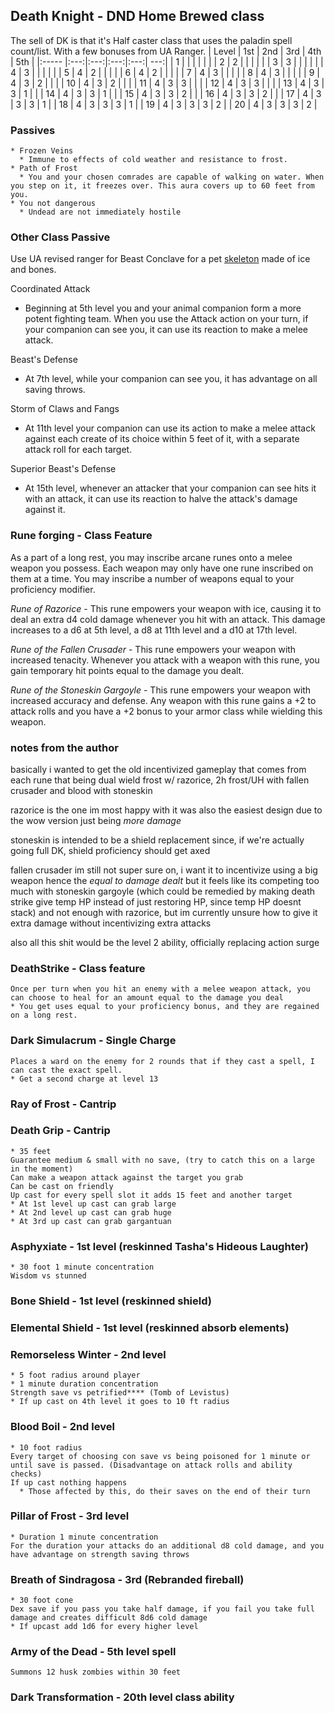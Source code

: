 ## Death Knight - DND Home Brewed class

The sell of DK is that it's Half caster class that uses the paladin spell count/list. With a few bonuses from UA Ranger.
| Level | 1st | 2nd | 3rd | 4th | 5th |
|:----- |:---:|:---:|:---:|:---:| ---:|
| 1     |     |     |     |     |     |
| 2     |  2  |     |     |     |     |
| 3     |  3  |     |     |     |     |
| 4     |  3  |     |     |     |     |
| 5     |  4  |  2  |     |     |     |
| 6     |  4  |  2  |     |     |     |
| 7     |  4  |  3  |     |     |     |
| 8     |  4  |  3  |     |     |     |
| 9     |  4  |  3  |  2  |     |     |
| 10    |  4  |  3  |  2  |     |     |
| 11    |  4  |  3  |  3  |     |     |
| 12    |  4  |  3  |  3  |     |     |
| 13    |  4  |  3  |  3  |  1  |     |
| 14    |  4  |  3  |  3  |  1  |     |
| 15    |  4  |  3  |  3  |  2  |     |
| 16    |  4  |  3  |  3  |  2  |     |
| 17    |  4  |  3  |  3  |  3  |   1 |
| 18    |  4  |  3  |  3  |  3  |   1 |
| 19    |  4  |  3  |  3  |  3  |   2 |
| 20    |  4  |  3  |  3  |  3  |   2 |

### Passives
    * Frozen Veins
      * Immune to effects of cold weather and resistance to frost.
    * Path of Frost
      * You and your chosen comrades are capable of walking on water. When you step on it, it freezes over. This aura covers up to 60 feet from you.
    * You not dangerous
      * Undead are not immediately hostile

### Other Class Passive
  Use UA revised ranger for Beast Conclave for a pet [skeleton](https://5e.tools/bestiary.html#skeleton_mm) made of ice and bones.
  
  Coordinated Attack
  * Beginning at 5th level you and your animal companion form a more potent fighting team. When you use the Attack action on your turn, if your companion can see you, it can use its reaction to make a melee attack.
  
  Beast's Defense
  * At 7th level, while your companion can see you, it has advantage on all saving throws.

  Storm of Claws and Fangs
  * At 11th level your companion can use its action to make a melee attack against each create of its choice within 5 feet of it, with a separate attack roll for each target.

  Superior Beast's Defense
  * At 15th level, whenever an attacker that your companion can see hits it with an attack, it can use its reaction to halve the attack's damage against it.

### Rune forging - Class Feature

As a part of a long rest, you may inscribe arcane runes onto a melee weapon you possess. Each weapon may only have one rune inscribed on them at a time. You may inscribe a number of weapons equal to your proficiency modifier.

*Rune of Razorice* - This rune empowers your weapon with ice, causing it to deal an extra d4 cold damage whenever you hit with an attack. This damage increases to a d6 at 5th level, a d8 at 11th level and a d10 at 17th level.

*Rune of the Fallen Crusader* - This rune empowers your weapon with increased tenacity. Whenever you attack with a weapon with this rune, you gain temporary hit points equal to the damage you dealt.

*Rune of the Stoneskin Gargoyle* - This rune empowers your weapon with increased accuracy and defense. Any weapon with this rune gains a +2 to attack rolls and you have a +2 bonus to your armor class while wielding this weapon.

###  notes from the author
basically i wanted to get the old incentivized gameplay that comes from each rune that being dual wield frost w/ razorice, 2h frost/UH with fallen crusader and blood with stoneskin

razorice is the one im most happy with it was also the easiest design due to the wow version just being *more damage*

stoneskin is intended to be a shield replacement since, if we're actually going full DK, shield proficiency should get axed

fallen crusader im still not super sure on, i want it to incentivize using a big weapon hence the *equal to damage dealt* but it feels like its competing too much with stoneskin gargoyle (which could be remedied by making death strike give temp HP instead of just restoring HP, since temp HP doesnt stack) and not enough with razorice, but im currently unsure how to give it extra damage without incentivizing extra attacks

also all this shit would be the level 2 ability, officially replacing action surge


### DeathStrike - Class feature 
    Once per turn when you hit an enemy with a melee weapon attack, you can choose to heal for an amount equal to the damage you deal
    * You get uses equal to your proficiency bonus, and they are regained on a long rest.

### Dark Simulacrum - Single Charge
    Places a ward on the enemy for 2 rounds that if they cast a spell, I can cast the exact spell.
    * Get a second charge at level 13

### Ray of Frost - Cantrip

### Death Grip - Cantrip
    * 35 feet
    Guarantee medium & small with no save, (try to catch this on a large in the moment)
    Can make a weapon attack against the target you grab
    Can be cast on friendly
    Up cast for every spell slot it adds 15 feet and another target 
    * At 1st level up cast can grab large
    * At 2nd level up cast can grab huge
    * At 3rd up cast can grab gargantuan

### Asphyxiate - 1st level (reskinned Tasha's Hideous Laughter)
    * 30 foot 1 minute concentration
    Wisdom vs stunned

### Bone Shield - 1st level (reskinned shield)

### Elemental Shield - 1st level (reskinned absorb elements)

### Remorseless Winter - 2nd level
    * 5 foot radius around player
    * 1 minute duration concentration
    Strength save vs petrified**** (Tomb of Levistus)
    * If up cast on 4th level it goes to 10 ft radius

### Blood Boil - 2nd level
    * 10 foot radius
    Every target of choosing con save vs being poisoned for 1 minute or until save is passed. (Disadvantage on attack rolls and ability checks)
    If up cast nothing happens
      * Those affected by this, do their saves on the end of their turn

### Pillar of Frost - 3rd level
    * Duration 1 minute concentration
    For the duration your attacks do an additional d8 cold damage, and you have advantage on strength saving throws

### Breath of Sindragosa - 3rd (Rebranded fireball)
    * 30 foot cone
    Dex save if you pass you take half damage, if you fail you take full damage and creates difficult 8d6 cold damage
    * If upcast add 1d6 for every higher level

### Army of the Dead - 5th level spell
    Summons 12 husk zombies within 30 feet

### Dark Transformation - 20th level class ability
